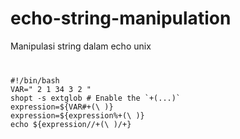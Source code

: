 # echo-string-manipulation
Manipulasi string dalam echo unix
<code>
<pre>
#!/bin/bash
VAR=" 2 1 34 3 2 "
shopt -s extglob # Enable the `+(...)`
expression=${VAR#+(\ )}
expression=${expression%+(\ )}
echo ${expression//+(\ )/+}
</pre> 
</code>

